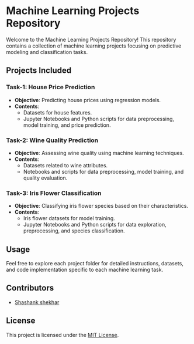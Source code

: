 # Machine Learning Projects Repository

Welcome to the Machine Learning Projects Repository! This repository contains a collection of machine learning projects focusing on predictive modeling and classification tasks.

## Projects Included

### Task-1: House Price Prediction
- **Objective**: Predicting house prices using regression models.
- **Contents**:
  - Datasets for house features.
  - Jupyter Notebooks and Python scripts for data preprocessing, model training, and price prediction.

### Task-2: Wine Quality Prediction
- **Objective**: Assessing wine quality using machine learning techniques.
- **Contents**:
  - Datasets related to wine attributes.
  - Notebooks and scripts for data preprocessing, model training, and quality evaluation.

### Task-3: Iris Flower Classification
- **Objective**: Classifying iris flower species based on their characteristics.
- **Contents**:
  - Iris flower datasets for model training.
  - Jupyter Notebooks and Python scripts for data exploration, preprocessing, and species classification.

## Usage
Feel free to explore each project folder for detailed instructions, datasets, and code implementation specific to each machine learning task.

## Contributors
- [Shashank shekhar](https://github.com/shashaaankkkkk/) 

## License
This project is licensed under the [MIT License](link-to-license-file).

